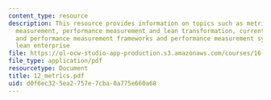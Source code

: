 ```yaml
---
content_type: resource
description: This resource provides information on topics such as metrics and performance
  measurement, performance measurement and lean transformation, current practices
  and performance measurement frameworks and performance measurement system for the
  lean enterprise
file: https://ol-ocw-studio-app-production.s3.amazonaws.com/courses/16-852j-integrating-the-lean-enterprise-fall-2005/d0f6ec325ea2757e7cba0a775e660a68_12_metrics.pdf
file_type: application/pdf
resourcetype: Document
title: 12_metrics.pdf
uid: d0f6ec32-5ea2-757e-7cba-0a775e660a68
---
```

